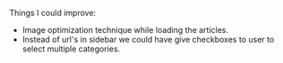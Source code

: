 Things I could improve:

- Image optimization technique while loading the articles.
- Instead of url's in sidebar we could have give checkboxes to user to select multiple categories.

